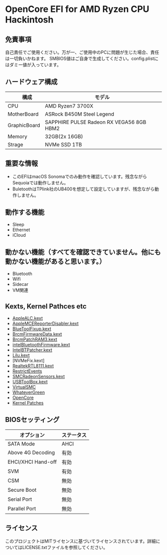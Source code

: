# OpenCore EFI for AMD Ryzen CPU Hackintosh

## 免責事項

自己責任でご使用ください。万が一、ご使用中のPCに問題が生じた場合、責任は一切負いかねます。
SMBIOS値はご自身で生成してください。config.plistにはダミー値が入っています。


## ハードウェア構成

|　   構成     |                  モデル               　 |
| ------------ | ---------------------------------------- |
| CPU          | AMD Ryzen7 3700X                         |
| MotherBoard  | ASRock B450M Steel Legend                |
| GraphicBoard | SAPPHIRE PULSE Radeon RX VEGA56 8GB HBM2 |
| Memory       | 32GB(2x 16GB)                            |
| Strage       | NVMe SSD 1TB                             |


## 重要な情報

- このEFIはmacOS Sonomaでのみ動作を確認しています。残念ながらSequoiaでは動作しません。
- BuletoothはTPlink社のUB400を想定して設定していますが、残念ながら動作しません。


## 動作する機能

- Sleep
- Ethernet
- iCloud


## 動かない機能（すべてを確認できていません。他にも動かない機能があると思います。）

- Bluetooth
- Wifi
- Sidecar
- VM関連


## Kexts, Kernel Pathces etc

- [AppleALC.kext](https://github.com/acidanthera/applealc/releases)
- [AppleMCEReporterDisabler.kext](https://github.com/acidanthera/bugtracker/files/3703498/AppleMCEReporterDisabler.kext.zip)
- [BlueToolFixup.kext](https://github.com/acidanthera/BrcmPatchRAM/releases)
- [BrcmFirmwareData.kext](https://github.com/acidanthera/BrcmPatchRAM/releases)
- [BrcmPatchRAM3.kext](https://github.com/acidanthera/BrcmPatchRAM/releases)
- [intelBluetoothFirmware.kext](https://github.com/OpenIntelWireless/IntelBluetoothFirmware/releases)
- [IntelBTPatcher.kext](https://github.com/OpenIntelWireless/IntelBluetoothFirmware/releases)
- [Lilu.kext](https://github.com/acidanthera/lilu/releases)
- [NVMeFix.kext]
- [RealtekRTL8111.kext](https://github.com/Mieze/RTL8111_driver_for_OS_X/releases)
- [RestrictEvents](https://github.com/acidanthera/RestrictEvents/releases)
- [SMCRadeonSensors.kext](https://github.com/ChefKissInc/SMCRadeonSensors/releases)
- [USBToolBox.kext](https://github.com/USBToolBox/kext/releases)
- [VirtualSMC](https://github.com/acidanthera/virtualsmc/releases)
- [WhateverGreen](https://github.com/acidanthera/whatevergreen/releases)
- [OpenCore](https://github.com/acidanthera/OpenCorePkg/releases)
- [Kernel Patches](https://github.com/AMD-OSX/AMD_Vanilla)


## BIOSセッティング

|      オプション       |  ステータス  |
| --------------------- | ------------ |
| SATA Mode             | AHCI         |
| Above 4G Decoding     | 有効         |
| EHCI/XHCI Hand-off    | 有効         |
| SVM                   | 有効         |
| CSM                   | 無効         |
| Secure Boot           | 無効         |
| Serial Port           | 無効         |
| Parallel Port         | 無効         |


## ライセンス

このプロジェクトはMITライセンスに基づいてライセンスされています。詳細についてはLICENSE.txtファイルを参照してください。



